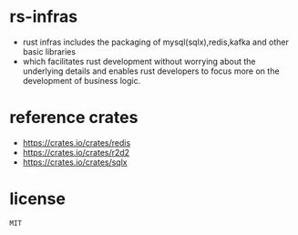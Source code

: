 # rs-infras
- rust infras includes the packaging of mysql(sqlx),redis,kafka and other basic libraries
- which facilitates rust development without worrying about the underlying details and enables rust developers to focus more on the development of business logic.

# reference crates
- https://crates.io/crates/redis
- https://crates.io/crates/r2d2
- https://crates.io/crates/sqlx

# license
    MIT